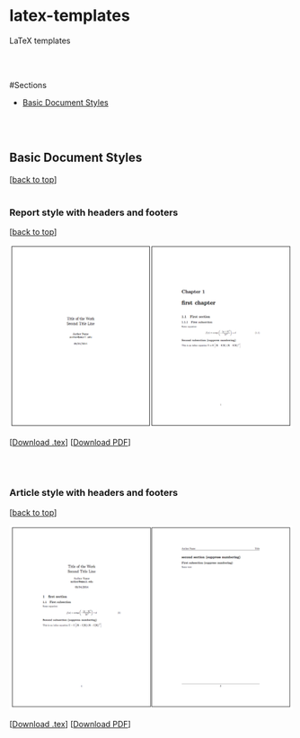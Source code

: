 # latex-templates

LaTeX templates

<br>
<br>

#Sections
- [Basic Document Styles](#basic-document-styles)

<br>
<br>

## Basic Document Styles
[[back to top](#Sections)]
<br>
<br>

### Report style with headers and footers
[[back to top](#Sections)]


![Report style with headers and footers](./document-styles/images/report_header_footer.png)

[[Download .tex](https://raw.githubusercontent.com/rasbt/latex-templates/master/document-styles/tex/report_header_footer.tex)] [[Download PDF](https://github.com/rasbt/latex-templates/blob/master/document-styles/tex/report_header_footer.pdf?raw=true)]

<br>
<br>

### Article style with headers and footers
[[back to top](#Sections)]

![Article style with headers and footers](./document-styles/images/article_header_footer.png)

[[Download .tex](https://raw.githubusercontent.com/rasbt/latex-templates/master/tex/article_header_footer.tex)] [[Download PDF](https://github.com/rasbt/latex-templates/blob/master/document-styles/tex/article_header_footer.pdf?raw=true)]

